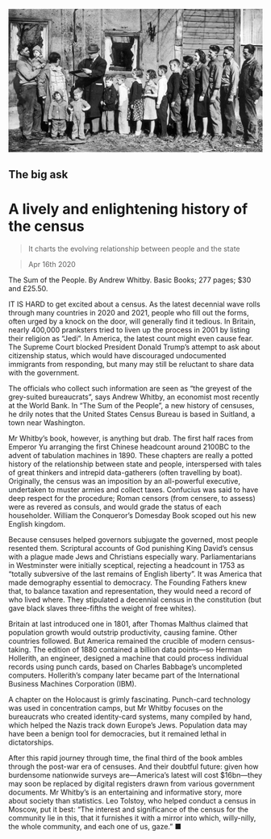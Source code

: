 ![](./images/20200418_BKP003_0.jpg)

## The big ask

# A lively and enlightening history of the census

> It charts the evolving relationship between people and the state

> Apr 16th 2020

The Sum of the People. By Andrew Whitby. Basic Books; 277 pages; $30 and £25.50.

IT IS HARD to get excited about a census. As the latest decennial wave rolls through many countries in 2020 and 2021, people who fill out the forms, often urged by a knock on the door, will generally find it tedious. In Britain, nearly 400,000 pranksters tried to liven up the process in 2001 by listing their religion as “Jedi”. In America, the latest count might even cause fear. The Supreme Court blocked President Donald Trump’s attempt to ask about citizenship status, which would have discouraged undocumented immigrants from responding, but many may still be reluctant to share data with the government.

The officials who collect such information are seen as “the greyest of the grey-suited bureaucrats”, says Andrew Whitby, an economist most recently at the World Bank. In “The Sum of the People”, a new history of censuses, he drily notes that the United States Census Bureau is based in Suitland, a town near Washington.

Mr Whitby’s book, however, is anything but drab. The first half races from Emperor Yu arranging the first Chinese headcount around 2100BC to the advent of tabulation machines in 1890. These chapters are really a potted history of the relationship between state and people, interspersed with tales of great thinkers and intrepid data-gatherers (often travelling by boat). Originally, the census was an imposition by an all-powerful executive, undertaken to muster armies and collect taxes. Confucius was said to have deep respect for the procedure; Roman censors (from censere, to assess) were as revered as consuls, and would grade the status of each householder. William the Conqueror’s Domesday Book scoped out his new English kingdom.

Because censuses helped governors subjugate the governed, most people resented them. Scriptural accounts of God punishing King David’s census with a plague made Jews and Christians especially wary. Parliamentarians in Westminster were initially sceptical, rejecting a headcount in 1753 as “totally subversive of the last remains of English liberty”. It was America that made demography essential to democracy. The Founding Fathers knew that, to balance taxation and representation, they would need a record of who lived where. They stipulated a decennial census in the constitution (but gave black slaves three-fifths the weight of free whites).

Britain at last introduced one in 1801, after Thomas Malthus claimed that population growth would outstrip productivity, causing famine. Other countries followed. But America remained the crucible of modern census-taking. The edition of 1880 contained a billion data points—so Herman Hollerith, an engineer, designed a machine that could process individual records using punch cards, based on Charles Babbage’s uncompleted computers. Hollerith’s company later became part of the International Business Machines Corporation (IBM).

A chapter on the Holocaust is grimly fascinating. Punch-card technology was used in concentration camps, but Mr Whitby focuses on the bureaucrats who created identity-card systems, many compiled by hand, which helped the Nazis track down Europe’s Jews. Population data may have been a benign tool for democracies, but it remained lethal in dictatorships.

After this rapid journey through time, the final third of the book ambles through the post-war era of censuses. And their doubtful future: given how burdensome nationwide surveys are—America’s latest will cost $16bn—they may soon be replaced by digital registers drawn from various government documents. Mr Whitby’s is an entertaining and informative story, more about society than statistics. Leo Tolstoy, who helped conduct a census in Moscow, put it best: “The interest and significance of the census for the community lie in this, that it furnishes it with a mirror into which, willy-nilly, the whole community, and each one of us, gaze.” ■